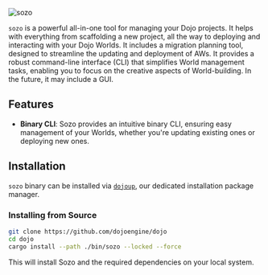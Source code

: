 ![sozo](/sozo-icon-word.png)

`sozo` is a powerful all-in-one tool for managing your Dojo projects. It helps with everything from scaffolding a new project, all the way to deploying and interacting with your Dojo Worlds. It includes a migration planning tool, designed to streamline the updating and deployment of AWs. It provides a robust command-line interface (CLI) that simplifies World management tasks, enabling you to focus on the creative aspects of World-building. In the future, it may include a GUI.

## Features

- **Binary CLI**: Sozo provides an intuitive binary CLI, ensuring easy management of your Worlds, whether you're updating existing ones or deploying new ones.

## Installation

`sozo` binary can be installed via [`dojoup`](/getting-started.md), our dedicated installation package manager.

### Installing from Source

```sh
git clone https://github.com/dojoengine/dojo
cd dojo
cargo install --path ./bin/sozo --locked --force
```

This will install Sozo and the required dependencies on your local system.